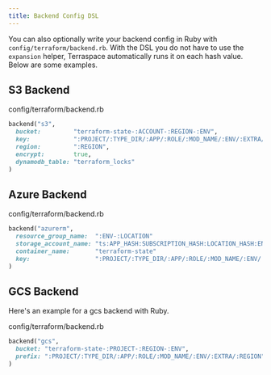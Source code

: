 ```yaml
---
title: Backend Config DSL
---
```

You can also optionally write your backend config in Ruby with `config/terraform/backend.rb`. With the DSL you do not have to use the `expansion` helper, Terraspace automatically runs it on each hash value. Below are some examples.

## S3 Backend

config/terraform/backend.rb

```ruby
backend("s3",
  bucket:         "terraform-state-:ACCOUNT-:REGION-:ENV",
  key:            ":PROJECT/:TYPE_DIR/:APP/:ROLE/:MOD_NAME/:ENV/:EXTRA/:REGION/terraform.tfstate",
  region:         ":REGION",
  encrypt:        true,
  dynamodb_table: "terraform_locks"
)
```
## Azure Backend

config/terraform/backend.rb

```ruby
backend("azurerm",
  resource_group_name:  ":ENV-:LOCATION"
  storage_account_name: "ts:APP_HASH:SUBSCRIPTION_HASH:LOCATION_HASH:ENV"
  container_name:       "terraform-state"
  key:                  ":PROJECT/:TYPE_DIR/:APP/:ROLE/:MOD_NAME/:ENV/:EXTRA/:LOCATION/terraform.tfstate"
)
```

## GCS Backend

Here's an example for a gcs backend with Ruby.

config/terraform/backend.rb

```ruby
backend("gcs",
  bucket: "terraform-state-:PROJECT-:REGION-:ENV",
  prefix: ":PROJECT/:TYPE_DIR/:APP/:ROLE/:MOD_NAME/:ENV/:EXTRA/:REGION" # variable notation gets expanded out by terraspace
)
```
